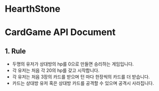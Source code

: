 # HearthStone
# CardGame API Document

## 1. Rule
   - 두명의 유저가 상대방의 hp를 0으로 만들면 승리하는 게임입니다.
   - 각 유저는 처음 각 20의 hp를 갖고 시작합니다.
   - 각 유저는 처음 3장의 카드를 받으며 턴 마다 한장씩의 카드를 더 받습니다.
   - 카드는 상대방 유저 혹은 상대방 카드를 공격할 수 있으며 공격시 사라집니다.
